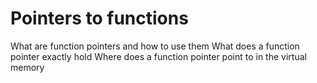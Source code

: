 # Pointers to functions

What are function pointers and how to use them
What does a function pointer exactly hold
Where does a function pointer point to in the virtual memory